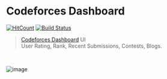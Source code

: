 # Codeforces Dashboard

[![HitCount](http://hits.dwyl.com/RohitKaushal7/cf.svg)](http://hits.dwyl.com/RohitKaushal7/cf)
[![Build Status](https://travis-ci.org/RohitKaushal7/cf.svg?branch=master)](https://travis-ci.org/RohitKaushal7/cf)

> [Codeforces Dashboard](https://rohitkaushal7.github.io/cf/) UI
> <br>
> User Rating, Rank, Recent Submissions, Contests, Blogs.

<br>

![image](https://user-images.githubusercontent.com/43717403/77849483-815e9700-71e9-11ea-8665-b179ec5591b5.png)
